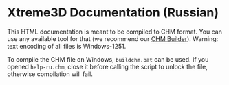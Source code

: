 Xtreme3D Documentation (Russian)
================================
This HTML documentation is meant to be compiled to CHM format. You can use any available tool for that (we recommend our [CHM Builder](https://github.com/xtreme3d/chm-builder)). Warning: text encoding of all files is Windows-1251.

To compile the CHM file on Windows, `buildchm.bat` can be used. If you opened `help-ru.chm`, close it before calling the script to unlock the file, otherwise compilation will fail.
